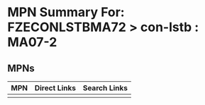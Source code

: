 



# MPN Summary For: FZECONLSTBMA72 > con-lstb : MA07-2

## MPNs
  

|MPN|Direct Links|Search Links|
| :--- | :--- | :--- |
||||
